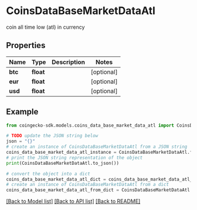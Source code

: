 # CoinsDataBaseMarketDataAtl

coin all time low (atl) in currency

## Properties

Name | Type | Description | Notes
------------ | ------------- | ------------- | -------------
**btc** | **float** |  | [optional] 
**eur** | **float** |  | [optional] 
**usd** | **float** |  | [optional] 

## Example

```python
from coingecko-sdk.models.coins_data_base_market_data_atl import CoinsDataBaseMarketDataAtl

# TODO update the JSON string below
json = "{}"
# create an instance of CoinsDataBaseMarketDataAtl from a JSON string
coins_data_base_market_data_atl_instance = CoinsDataBaseMarketDataAtl.from_json(json)
# print the JSON string representation of the object
print(CoinsDataBaseMarketDataAtl.to_json())

# convert the object into a dict
coins_data_base_market_data_atl_dict = coins_data_base_market_data_atl_instance.to_dict()
# create an instance of CoinsDataBaseMarketDataAtl from a dict
coins_data_base_market_data_atl_from_dict = CoinsDataBaseMarketDataAtl.from_dict(coins_data_base_market_data_atl_dict)
```
[[Back to Model list]](../README.md#documentation-for-models) [[Back to API list]](../README.md#documentation-for-api-endpoints) [[Back to README]](../README.md)


